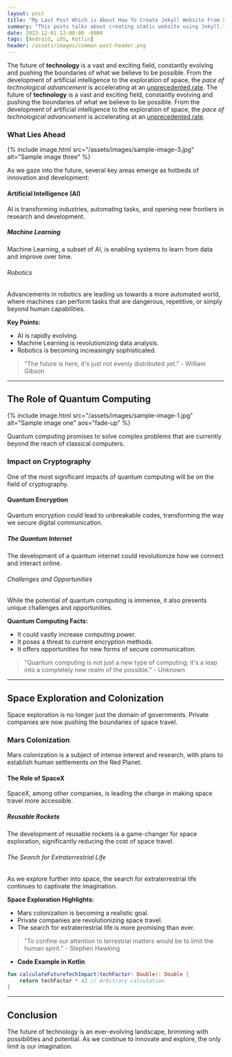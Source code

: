 ```yaml
---
layout: post
title: "My Last Post Which is About How To Create Jekyll Website From Scratch w/o Any Experience."
summary: "This posts talks about creating static website using Jekyll."
date: 2023-12-01 12:00:00 -0000
tags: [Android, iOS, Kotlin]
header: /assets/images/common-post-header.png
---
```


The future of **technology** is a vast and exciting field, constantly evolving and pushing the boundaries of what we believe to be possible. From the development of artificial intelligence to the exploration of space, the *pace of technological advancement* is accelerating at an <u>unprecedented rate</u>. The future of **technology** is a vast and exciting field, constantly evolving and pushing the boundaries of what we believe to be possible. From the development of artificial intelligence to the exploration of space, the *pace of technological advancement* is accelerating at an <u>unprecedented rate</u>.

### What Lies Ahead

{% include image.html src="/assets/images/sample-image-3.jpg" alt="Sample image three" %}

As we gaze into the future, several key areas emerge as hotbeds of innovation and development:

#### Artificial Intelligence (AI)
AI is transforming industries, automating tasks, and opening new frontiers in research and development.

##### Machine Learning
Machine Learning, a subset of AI, is enabling systems to learn from data and improve over time.

###### Robotics
Advancements in robotics are leading us towards a more automated world, where machines can perform tasks that are dangerous, repetitive, or simply beyond human capabilities.

**Key Points:**
- AI is rapidly evolving.
- Machine Learning is revolutionizing data analysis.
- Robotics is becoming increasingly sophisticated.

> "The future is here, it's just not evenly distributed yet." - William Gibson

---

## The Role of Quantum Computing

{% include image.html src="/assets/images/sample-image-1.jpg" alt="Sample image one" aos="fade-up" %}

Quantum computing promises to solve complex problems that are currently beyond the reach of classical computers.

### Impact on Cryptography
One of the most significant impacts of quantum computing will be on the field of cryptography.

#### Quantum Encryption
Quantum encryption could lead to unbreakable codes, transforming the way we secure digital communication.

##### The Quantum Internet
The development of a quantum internet could revolutionize how we connect and interact online.

###### Challenges and Opportunities
While the potential of quantum computing is immense, it also presents unique challenges and opportunities.

**Quantum Computing Facts:**
- It could vastly increase computing power.
- It poses a threat to current encryption methods.
- It offers opportunities for new forms of secure communication.

> "Quantum computing is not just a new type of computing; it's a leap into a completely new realm of the possible." - Unknown

---

## Space Exploration and Colonization
Space exploration is no longer just the domain of governments. Private companies are now pushing the boundaries of space travel.

### Mars Colonization
Mars colonization is a subject of intense interest and research, with plans to establish human settlements on the Red Planet.

#### The Role of SpaceX
SpaceX, among other companies, is leading the charge in making space travel more accessible.

##### Reusable Rockets
The development of reusable rockets is a game-changer for space exploration, significantly reducing the cost of space travel.

###### The Search for Extraterrestrial Life
As we explore further into space, the search for extraterrestrial life continues to captivate the imagination.

**Space Exploration Highlights:**
- Mars colonization is becoming a realistic goal.
- Private companies are revolutionizing space travel.
- The search for extraterrestrial life is more promising than ever.

> "To confine our attention to terrestrial matters would be to limit the human spirit." - Stephen Hawking

* **Code Example in Kotlin**

```kotlin
fun calculateFutureTechImpact(techFactor: Double): Double {
    return techFactor * 42 // Arbitrary calculation
}
```

---

## Conclusion
The future of technology is an ever-evolving landscape, brimming with possibilities and potential. As we continue to innovate and explore, the only limit is our imagination.